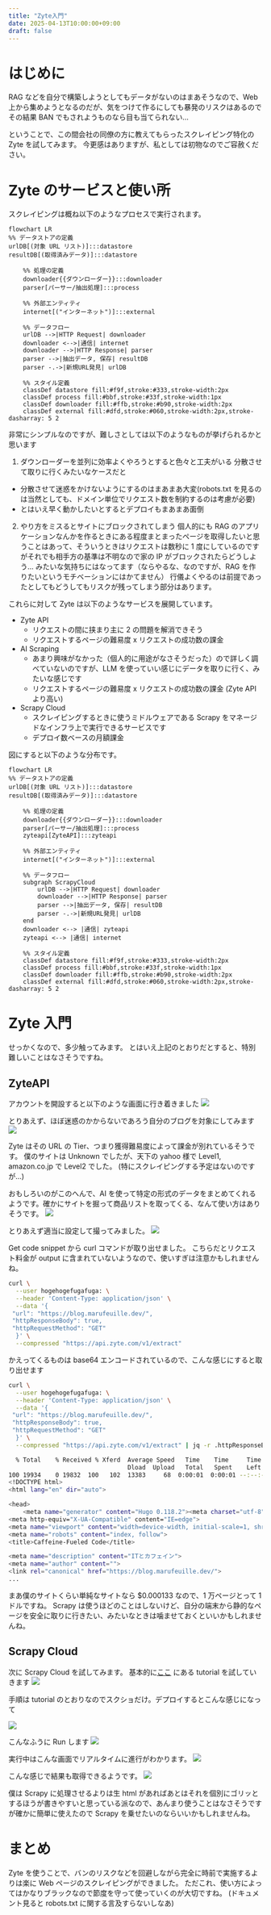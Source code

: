 ```yaml
---
title: "Zyte入門"
date: 2025-04-13T10:00:00+09:00
draft: false
---
```


# はじめに

RAG などを自分で構築しようとしてもデータがないのはまあそうなので、Web 上から集めようとなるのだが、気をつけて作るにしても暴発のリスクはあるのでその結果 BAN でもされようものなら目も当てられない...

ということで、この間会社の同僚の方に教えてもらったスクレイピング特化の Zyte を試してみます。
今更感はありますが、私としては初物なのでご容赦ください。

# Zyte のサービスと使い所

スクレイピングは概ね以下のようなプロセスで実行されます。

```mermaid
flowchart LR
%% データストアの定義
urlDB[(対象 URL リスト)]:::datastore
resultDB[(取得済みデータ)]:::datastore

    %% 処理の定義
    downloader{{ダウンローダー}}:::downloader
    parser[パーサー/抽出処理]:::process

    %% 外部エンティティ
    internet[("インターネット")]:::external

    %% データフロー
    urlDB -->|HTTP Request| downloader
    downloader <-->|通信| internet
    downloader -->|HTTP Response| parser
    parser -->|抽出データ, 保存| resultDB
    parser -.->|新規URL発見| urlDB

    %% スタイル定義
    classDef datastore fill:#f9f,stroke:#333,stroke-width:2px
    classDef process fill:#bbf,stroke:#33f,stroke-width:1px
    classDef downloader fill:#ffb,stroke:#b90,stroke-width:2px
    classDef external fill:#dfd,stroke:#060,stroke-width:2px,stroke-dasharray: 5 2
```

非常にシンプルなのですが、難しさとしては以下のようなものが挙げられるかと思います

1. ダウンローダーを並列に効率よくやろうとすると色々と工夫がいる
   分散させて取りに行くみたいなケースだと

- 分散させて迷惑をかけないようにするのはまあまあ大変(robots.txt を見るのは当然としても、ドメイン単位でリクエスト数を制約するのは考慮が必要)
- とはいえ早く動かしたいとするとデプロイもまあまあ面倒

2.  やり方をミスるとサイトにブロックされてしまう
    個人的にも RAG のアプリケーションなんかを作るときにある程度まとまったページを取得したいと思うことはあって、そういうときはリクエストは数秒に 1 度にしているのですがそれでも相手方の基準は不明なので家の IP がブロックされたらどうしよう... みたいな気持ちにはなってます（ならやるな、なのですが、RAG を作りたいというモチベーションにはかてません）
    行儀よくやるのは前提であったとしてもどうしてもリスクが残ってしまう部分はあります。

これらに対して Zyte は以下のようなサービスを展開しています。

- Zyte API
  - リクエストの間に挟まり主に 2 の問題を解消できそう
  - リクエストするページの難易度 x リクエストの成功数の課金
- AI Scraping
  - あまり興味がなかった（個人的に用途がなさそうだった）ので詳しく調べていないのですが、LLM を使っていい感じにデータを取りに行く、みたいな感じです
  - リクエストするページの難易度 x リクエストの成功数の課金 (Zyte API より高い)
- Scrapy Cloud
  - スクレイピングするときに使うミドルウェアである Scrapy をマネージドなインフラ上で実行できるサービスです
  - デプロイ数ベースの月額課金

図にすると以下のような分布です。

```mermaid
flowchart LR
%% データストアの定義
urlDB[(対象 URL リスト)]:::datastore
resultDB[(取得済みデータ)]:::datastore

    %% 処理の定義
    downloader{{ダウンローダー}}:::downloader
    parser[パーサー/抽出処理]:::process
    zyteapi[ZyteAPI]:::zyteapi

    %% 外部エンティティ
    internet[("インターネット")]:::external

    %% データフロー
    subgraph ScrapyCloud
        urlDB -->|HTTP Request| downloader
        downloader -->|HTTP Response| parser
        parser -->|抽出データ, 保存| resultDB
        parser -.->|新規URL発見| urlDB
    end
    downloader <--> |通信| zyteapi
    zyteapi <--> |通信| internet

    %% スタイル定義
    classDef datastore fill:#f9f,stroke:#333,stroke-width:2px
    classDef process fill:#bbf,stroke:#33f,stroke-width:1px
    classDef downloader fill:#ffb,stroke:#b90,stroke-width:2px
    classDef external fill:#dfd,stroke:#060,stroke-width:2px,stroke-dasharray: 5 2
```

# Zyte 入門

せっかくなので、多少触ってみます。
とはいえ上記のとおりだとすると、特別難しいことはなさそうですね。

## ZyteAPI

アカウントを開設すると以下のような画面に行き着きました
![](Zyte001.png)

とりあえず、ほぼ迷惑のかからないであろう自分のブログを対象にしてみます
![](Zyte002.png)

Zyte はその URL の Tier、つまり獲得難易度によって課金が別れているそうです。
僕のサイトは Unknown でしたが、天下の yahoo 様で Level1, amazon.co.jp で Level2 でした。
(特にスクレイピングする予定はないのですが...)

おもしろいのがこのへんで、AI を使って特定の形式のデータをまとめてくれるようです。確かにサイトを掘って商品リストを取ってくる、なんて使い方はありそうです。
![](Zyte003.png)

とりあえず適当に設定して撮ってみました。
![](Zyte004.png)

Get code snippet から curl コマンドが取り出せました。
こちらだとリクエスト料金が output に含まれていないようなので、使いすぎは注意かもしれませんね。

```bash
curl \
  --user hogehogefugafuga: \
  --header 'Content-Type: application/json' \
  --data '{
 "url": "https://blog.marufeuille.dev/",
 "httpResponseBody": true,
 "httpRequestMethod": "GET"
  }' \
  --compressed "https://api.zyte.com/v1/extract"
```

かえってくるものは base64 エンコードされているので、こんな感じにすると取り出せます

```bash
curl \
  --user hogehogefugafuga: \
  --header 'Content-Type: application/json' \
  --data '{
 "url": "https://blog.marufeuille.dev/",
 "httpResponseBody": true,
 "httpRequestMethod": "GET"
  }' \
  --compressed "https://api.zyte.com/v1/extract" | jq -r .httpResponseBody  | base64 -d

  % Total    % Received % Xferd  Average Speed   Time    Time     Time  Current
                                 Dload  Upload   Total   Spent    Left  Speed
100 19934    0 19832  100   102  13383     68  0:00:01  0:00:01 --:--:-- 13459
<!DOCTYPE html>
<html lang="en" dir="auto">

<head>
	<meta name="generator" content="Hugo 0.118.2"><meta charset="utf-8">
<meta http-equiv="X-UA-Compatible" content="IE=edge">
<meta name="viewport" content="width=device-width, initial-scale=1, shrink-to-fit=no">
<meta name="robots" content="index, follow">
<title>Caffeine-Fueled Code</title>

<meta name="description" content="ITとカフェイン">
<meta name="author" content="">
<link rel="canonical" href="https://blog.marufeuille.dev/">
...
```

まあ僕のサイトくらい単純なサイトなら $0.000133 なので、1 万ページとって 1 ドルですね。
Scrapy は使うほどのことはしないけど、自分の端末から静的なページを安全に取りに行きたい、みたいなときは噛ませておくといいかもしれませんね。

## Scrapy Cloud

次に Scrapy Cloud を試してみます。
基本的に[ここ](https://docs.zyte.com/web-scraping/tutorials/main/setup.html) にある tutorial を試していきます
![](Zyte005.png)

手順は tutorial のとおりなのでスクショだけ。デプロイするとこんな感じになって

![](Zyte006.png)

こんなふうに Run します
![](Zyte007.png)

実行中はこんな画面でリアルタイムに進行がわかります。
![](Zyte008.png)

こんな感じで結果も取得できるようです。
![](Zyte009.png)

僕は Scrapy に処理させるよりは生 html があればあとはそれを個別にゴリッとするほうが書きやすいと思っている派なので、あんまり使うことはなさそうですが確かに簡単に使えたので Scrapy を乗せたいのならいいかもしれませんね。

# まとめ

Zyte を使うことで、バンのリスクなどを回避しながら完全に時前で実施するよりは楽に Web ページのスクレイピングができました。
ただこれ、使い方によってはかなりブラックなので節度を守って使っていくのが大切ですね。
(ドキュメント見ると robots.txt に関する言及すらないしなあ)
